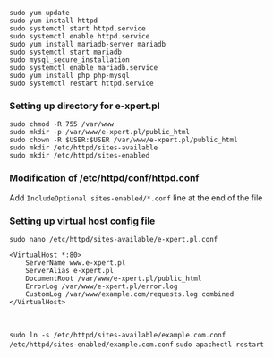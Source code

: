 `sudo yum update`<br />
`sudo yum install httpd`<br />
`sudo systemctl start httpd.service`<br />
`sudo systemctl enable httpd.service`<br />
`sudo yum install mariadb-server mariadb`<br />
`sudo systemctl start mariadb`<br />
`sudo mysql_secure_installation`<br />
`sudo systemctl enable mariadb.service`<br />
`sudo yum install php php-mysql`<br />
`sudo systemctl restart httpd.service`<br />

### Setting up directory for e-xpert.pl

`sudo chmod -R 755 /var/www`<br />
`sudo mkdir -p /var/www/e-xpert.pl/public_html`<br />
`sudo chown -R $USER:$USER /var/www/e-xpert.pl/public_html`<br />
`sudo mkdir /etc/httpd/sites-available`<br />
`sudo mkdir /etc/httpd/sites-enabled`<br />

### Modification of /etc/httpd/conf/httpd.conf
Add `IncludeOptional sites-enabled/*.conf` line at the end of the file<br />

### Setting up virtual host config file
`sudo nano /etc/httpd/sites-available/e-xpert.pl.conf`<br />

```
<VirtualHost *:80>
    ServerName www.e-xpert.pl
    ServerAlias e-xpert.pl
    DocumentRoot /var/www/e-xpert.pl/public_html
    ErrorLog /var/www/e-xpert.pl/error.log
    CustomLog /var/www/example.com/requests.log combined
</VirtualHost>
```
<br />

`sudo ln -s /etc/httpd/sites-available/example.com.conf /etc/httpd/sites-enabled/example.com.conf`
`sudo apachectl restart`
